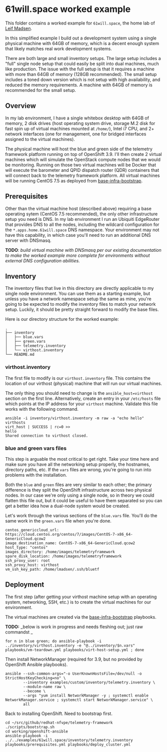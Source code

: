 # 61will.space worked example

This folder contains a worked example for `61will.space`, the home lab of [Leif
Madsen](http://blog.leifmadsen.com/).

In this simplified example I build out a development system using a single
physical machine with 64GB of memory, which is a decent enough system that
likely matches real work development systems.

There are both large and small inventory setups. The large setup includes a
"full" single node setup that could easily be split into dual machines, much
like production. The issue with the full setup is that it requires a machine
with more than 64GB of memory (128GB recommended). The small setup includes a
toned down version which is not setup with high availability, and reduced the
memory requirements. A machine with 64GB of memory is recommended for the small
setup.

## Overview

In my lab environment, I have a single whitebox desktop with 64GB of memory, 2
disk drives (host operating system drive, storage M.2 disk for fast spin up of
virtual machines mounted at `/home/`), Intel i7 CPU, and 2+ network interfaces
(one for management, one for bridged interfaces assigned to the virtual
machines).

The physical machine will host the blue and green side of the telemetry
framework platform running on top of OpenShift 3.9. I'll then create 2 virtual
machines which will simulate the OpenStack compute nodes that we would be
monitoring. Running on those two virtual machines will be Docker that will
execute the barometer and QPID dispatch router (QDR) containers that will
connect back to the telemetry framework platform. All virtual machines will be
running CentOS 7.5 as deployed from
[base-infra-bootstrap](https://github.com/redhat-nfvpe/base-infra-bootstrap).

## Prerequisites

Other than the virtual machine host (described above) requiring a base
operating sytem (CentOS 7.5 recommended), the only other infrastructure setup
you need is DNS. In my lab environment I run an Ubiquiti EdgeRouter that
provides DNS to all the nodes, including the wildcard configuration for the
`*.apps.home.61will.space` DNS namespace. Your environment may not have this
capability, in which case you'll need to run an additional DNS server with
DNSmasq.

**TODO**: _build virtual machine with DNSmasq per our existing documentation to
make the worked example more complete for environments without external DNS
configuration abilities._

## Inventory

The inventory files that live in this directory are directly applicable to my
single node environment. You can use them as a starting example, but unless you
have a network namespace setup the same as mine, you're going to be expected to
modify the inventory files to match your network setup. Luckily, it should be
pretty straight forward to modify the base files.

Here is our directory structure for the worked example:

    .
    ├── inventory
    │   ├── blue.vars
    │   ├── green.vars
    │   ├── telemetry.inventory
    │   └── virthost.inventory
    └── README.md

### virthost.inventory

The first file to modify is our `virthost.inventory` file. This contains the
location of our virthost (physical) machine that will run our virtual machines.

The only thing you should need to change is the `ansible_host=virthost` section
on the first line. Alternatively, create an entry in your `/etc/hosts` file
which points at the IP address for your `virthost` machine. Validate this file
works with the following command.

    ansible -i inventory/virthost.inventory -m raw -a "echo hello" virthosts
    virt_host | SUCCESS | rc=0 >>
    hello
    Shared connection to virthost closed.

### blue and green vars files

This step is arguable the most critical to get right. Take your time here and
make sure you have all the networking setup properly, the hostnames, directory
paths, etc. If the `vars` files are wrong, you're going to run into problems
with the installation.

Both the `blue` and `green` files are very similar to each other; the primary
difference is they split the OpenShift infrastructure across two physical
nodes. In our case we're only using a single node, so in theory we could
flatten this file out, but it could be useful to have them separated so you can
get a better idea how a dual-node system would be created.

Let's work through the various sections of the `blue.vars` file. You'll do the
same work in the `green.vars` file when you're done.

    centos_genericcloud_url: https://cloud.centos.org/centos/7/images/CentOS-7-x86_64-GenericCloud.qcow2
    image_destination_name: CentOS-7-x86_64-GenericCloud.qcow2
    host_type: "centos"
    images_directory: /home/images/telemetryframework
    spare_disk_location: /home/images/telemetryframework
    ssh_proxy_user: root
    ssh_proxy_host: virthost
    vm_ssh_key_path: /home/lmadsen/.ssh/bluetf

## Deployment

The first step (after getting your virthost machine setup with an operating
system, networking, SSH, etc.) is to create the virtual machines for our
environment.

The virtual machines are created via the
[base-infra-bootstrap](https://github.com/redhat-nfvpe/base-infra-bootstrap)
playbooks.

**TODO:** _below is work in progress and needs fleshing out; just raw commandst _

    for n in blue green; do ansible-playbook -i ../inventory/virthost.inventory -e "@../inventory/$n.vars" playbooks/vm-teardown.yml playbooks/virt-host-setup.yml ; done

Then install NetworkManager (required for 3.9, but no provided by OpenShift
Ansible playbooks).

    ansible --ssh-common-args="-o UserKnownHostsFile=/dev/null -o StrictHostKeyChecking=no" \
            --inventory examples/custom/inventory/telemetry.inventory \
            --module-name raw \
            --become \
            --args "yum install NetworkManager -y ; systemctl enable NetworkManager.service ; systemctl start NetworkManager.service" \
            all

Back to installing OpenShift. Need to bootstrap first.

    cd ~/src/github/redhat-nfvpe/telemetry-framework
    ./scripts/bootstrap.sh
    cd working/openshift-ansible
    ansible-playbook -i ../../examples/61will.space/inventory/telemetry.inventory playbooks/prerequisites.yml playbooks/deploy_cluster.yml
